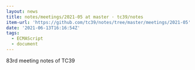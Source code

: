 ```yaml
---
layout: news
title: notes/meetings/2021-05 at master · tc39/notes
item-url: 'https://github.com/tc39/notes/tree/master/meetings/2021-05'
date: '2021-06-13T16:16:54Z'
tags:
  - ECMAScript
  - document
---
```

83rd meeting notes of TC39
